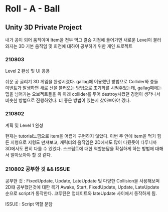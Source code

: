 # Roll - A - Ball

## Unity 3D Private Project

내가 공이 되어 움직이며 Item을 전부 먹고 결승 지점에 들어가면 새로운 Level이 불러와지는 3D 기본 움직임 및 회전에 대하여 공부하기 위한 개인 프로젝트


### 210803

Level 2 완성 및 UI 응용

쉬운 공 굴리기 3D 게임을 완성시켰다. gallag때 이용했던 방법으로 Collider와 충돌 이벤트가 발생하면 새로 신을 불러오는 방법으로 초기화를 시켜주었는데, gallag때에는 맵을 넘어가는 오브젝트들을 위 아래 collider를 두어 destroy시켰던 경험이 생각나서 비슷한 방법으로 진행하였다. 더 좋은 방법이 있는지 찾아보아야 겠다.

### 210802

계획 및 Level 1 완성

현재는 tutorial느낌으로 item을 어렵게 구현하지 않았다. 이번 주 안에 item을 먹기 힘든 지형으로 지형도 만져보고, 캐릭터의 움직임은 2D에서도 많이 다뤘듯이 다루니까 3D에서도 편히 다룰 수 있었다. 스크립트에 대한 역할분담을 확실하게 하는 방법에 대해서 알아보아야 할 것 같다.



### 210802 공부한 것 && ISSUE

공부한 것 : FixedUpdate, Update, LateUpdate 및 다양한 Collision을 사용해보며 2D떄 공부했던것에 대한 복기
Awake, Start, FixedUpdate, Update, LateUpdate 순으로 script가 동작한다. 코루틴은 업데이트와 lateUpdate 사이에서 동작하게 됨.

ISSUE : Script 역할 분담
